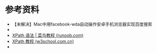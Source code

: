 # 参考资料

* 【未解决】Mac中用facebook-wda自动操作安卓手机浏览器实现百度搜索
* 
* [XPath 语法 | 菜鸟教程 (runoob.com)](https://www.runoob.com/xpath/xpath-syntax.html)
* [XPath 教程 (w3school.com.cn)](https://www.w3school.com.cn/xpath/index.asp)
* 